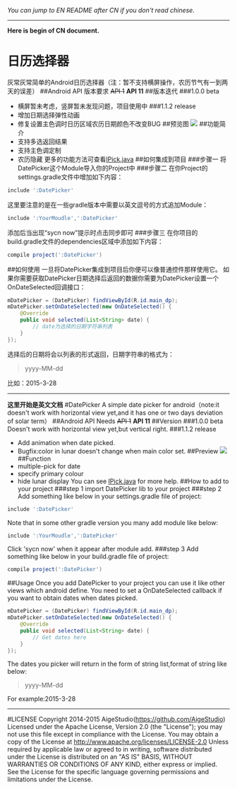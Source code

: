 *You can jump to EN README after CN if you don't read chinese.*
***
**Here is begin of CN document.**
# 日历选择器
灰常灰常简单的Android日历选择器（注：暂不支持横屏操作，农历节气有一到两天的误差）
##Android API 版本要求
~~API 1~~
**API 11**
##版本迭代
###1.0.0 beta
* 横屏暂未考虑，竖屏暂未发现问题，项目使用中
###1.1.2 release
* 增加日期选择弹性动画
* 修复设置主色调时日历区域农历日期颜色不改变BUG
##预览图
![](https://github.com/AigeStudio/DatePicker/blob/master/PreviewGif.gif)
##功能简介
* 支持多选返回结果
* 支持主色调定制
* 农历隐藏
更多的功能方法可查看[IPick.java](https://github.com/AigeStudio/DatePicker/blob/master/DatePicker/src/main/java/cn/aigestudio/datepicker/interfaces/IPick.java)
##如何集成到项目
###步骤一
将DatePicker这个Module导入你的Project中
###步骤二
在你Project的settings.gradle文件中增加如下内容：
```gradle
include ':DatePicker'
```
这里要注意的是在一些gradle版本中需要以英文逗号的方式追加Module：
```gradle
include ':YourMoudle',':DatePicker'
```
添加后当出现“sycn now”提示时点击同步即可
###步骤三
在你项目的build.gradle文件的dependencies区域中添加如下内容：
```gradle
compile project(':DatePicker')
```
##如何使用
一旦将DatePicker集成到项目后你便可以像普通控件那样使用它。
如果你需要获取DatePicker日期选择后返回的数据你需要为DatePicker设置一个OnDateSelected回调接口：
```Java
mDatePicker = (DatePicker) findViewById(R.id.main_dp);
mDatePicker.setOnDateSelected(new OnDateSelected() {
    @Override
    public void selected(List<String> date) {
        // date为选择的日期字符串列表
    }
});
```
选择后的日期将会以列表的形式返回，日期字符串的格式为：
>yyyy-MM-dd

比如：2015-3-28
***
**这里开始是英文文档**
#DatePicker
A simple date picker for android（note:it doesn't work with horizontal view yet,and it has one or two days deviation of solar term）
##Android API Needs
~~API 1~~
**API 11**
##Version
###1.0.0 beta
Doesn't work with horizontal view yet,but vertical right.
###1.1.2 release
* Add animation when date picked.
* Bugfix:color in lunar doesn't change when main color set.
##Preview
![](https://github.com/AigeStudio/DatePicker/blob/master/PreviewGif.gif)
##Function
* multiple-pick for date
* specify primary colour
* hide lunar display
You can see [IPick.java](https://github.com/AigeStudio/DatePicker/blob/master/DatePicker/src/main/java/cn/aigestudio/datepicker/interfaces/IPick.java) for more help.
##How to add to your project
###step 1
import DatePicker lib to your project
###step 2
Add something like below in your settings.gradle file of project:
```gradle
include ':DatePicker'
```
Note that in some other gradle version you many add module like below:
```gradle
include ':YourMoudle',':DatePicker'
```
Click 'sycn now' when it appear after module add.
###step 3
Add something like below in your build.gradle file of project:
```gradle
compile project(':DatePicker')
```
##Usage
Once you add DatePicker to your project you can use it like other views which android define.
You need to set a OnDateSelected callback if you want to obtain dates when dates picked.
```Java
mDatePicker = (DatePicker) findViewById(R.id.main_dp);
mDatePicker.setOnDateSelected(new OnDateSelected() {
    @Override
    public void selected(List<String> date) {
        // Get dates here
    }
});
```
The dates you picker will return in the form of string list,format of string like below:
>yyyy-MM-dd

For example:2015-3-28
***
#LICENSE
 Copyright 2014-2015 AigeStudio(https://github.com/AigeStudio)
 Licensed under the Apache License, Version 2.0 (the "License");
 you may not use this file except in compliance with the License.
 You may obtain a copy of the License at
 http://www.apache.org/licenses/LICENSE-2.0
 Unless required by applicable law or agreed to in writing, software
 distributed under the License is distributed on an "AS IS" BASIS,
 WITHOUT WARRANTIES OR CONDITIONS OF ANY KIND, either express or implied.
 See the License for the specific language governing permissions and
 limitations under the License.